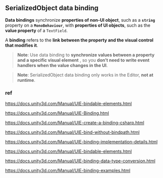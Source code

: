 ## SerializedObject data binding 

**Data bindings** synchronize **properties of non-UI object**, such as a **`string`** property on a **`MonoBehaviour`**, with **properties of UI objects**, such as the **value property** of a `TextField`. 

A **binding** refers to the **link between the property and the visual control that modifies it**.

> **Note**: Use data binding to **synchronize values between a property and a specific visual element**
, so you **don’t need to write event handlers when the value changes in the UI**.

> **Note**: SerializedObject data binding only works in the Editor, **not at runtime**.





### ref 
https://docs.unity3d.com/Manual/UIE-bindable-elements.html

https://docs.unity3d.com/Manual/UIE-Binding.html

https://docs.unity3d.com/Manual/UIE-create-a-binding-csharp.html

https://docs.unity3d.com/Manual/UIE-bind-without-bindpath.html

https://docs.unity3d.com/Manual/UIE-binding-implementation-details.html

https://docs.unity3d.com/Manual/UIE-bindable-elements.html

https://docs.unity3d.com/Manual/UIE-binding-data-type-conversion.html

https://docs.unity3d.com/Manual/UIE-binding-examples.html

